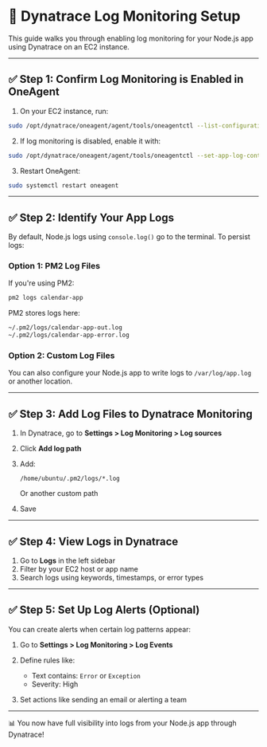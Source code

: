 # 📂 Dynatrace Log Monitoring Setup

This guide walks you through enabling log monitoring for your Node.js app using Dynatrace on an EC2 instance.

---

## ✅ Step 1: Confirm Log Monitoring is Enabled in OneAgent

1. On your EC2 instance, run:

```bash
sudo /opt/dynatrace/oneagent/agent/tools/oneagentctl --list-configuration | grep log
```

2. If log monitoring is disabled, enable it with:

```bash
sudo /opt/dynatrace/oneagent/agent/tools/oneagentctl --set-app-log-content-access=true
```

3. Restart OneAgent:

```bash
sudo systemctl restart oneagent
```

---

## ✅ Step 2: Identify Your App Logs

By default, Node.js logs using `console.log()` go to the terminal. To persist logs:

### Option 1: PM2 Log Files

If you're using PM2:

```bash
pm2 logs calendar-app
```

PM2 stores logs here:

```bash
~/.pm2/logs/calendar-app-out.log
~/.pm2/logs/calendar-app-error.log
```

### Option 2: Custom Log Files

You can also configure your Node.js app to write logs to `/var/log/app.log` or another location.

---

## ✅ Step 3: Add Log Files to Dynatrace Monitoring

1. In Dynatrace, go to **Settings > Log Monitoring > Log sources**
2. Click **Add log path**
3. Add:

   ```
   /home/ubuntu/.pm2/logs/*.log
   ```

   Or another custom path
4. Save

---

## ✅ Step 4: View Logs in Dynatrace

1. Go to **Logs** in the left sidebar
2. Filter by your EC2 host or app name
3. Search logs using keywords, timestamps, or error types

---

## ✅ Step 5: Set Up Log Alerts (Optional)

You can create alerts when certain log patterns appear:

1. Go to **Settings > Log Monitoring > Log Events**
2. Define rules like:

   * Text contains: `Error` or `Exception`
   * Severity: High
3. Set actions like sending an email or alerting a team

---

📊 You now have full visibility into logs from your Node.js app through Dynatrace!
